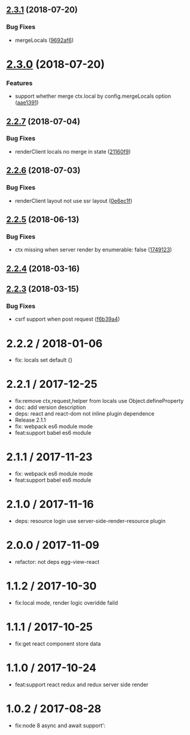 <a name="2.3.1"></a>
## [2.3.1](https://github.com/hubcarl/egg-view-react-ssr/compare/2.3.0...2.3.1) (2018-07-20)


### Bug Fixes

* mergeLocals ([9692af6](https://github.com/hubcarl/egg-view-react-ssr/commit/9692af6))



<a name="2.3.0"></a>
# [2.3.0](https://github.com/hubcarl/egg-view-react-ssr/compare/2.2.7...2.3.0) (2018-07-20)


### Features

* support whether merge ctx.local by config.mergeLocals option ([aae1391](https://github.com/hubcarl/egg-view-react-ssr/commit/aae1391))



<a name="2.2.7"></a>
## [2.2.7](https://github.com/hubcarl/egg-view-react-ssr/compare/2.2.6...2.2.7) (2018-07-04)


### Bug Fixes

* renderClient locals no merge in state ([21160f9](https://github.com/hubcarl/egg-view-react-ssr/commit/21160f9))



<a name="2.2.6"></a>
## [2.2.6](https://github.com/hubcarl/egg-view-react-ssr/compare/2.2.5...2.2.6) (2018-07-03)


### Bug Fixes

* renderClient layout not use ssr layout ([0e6ec1f](https://github.com/hubcarl/egg-view-react-ssr/commit/0e6ec1f))



<a name="2.2.5"></a>
## [2.2.5](https://github.com/hubcarl/egg-view-react-ssr/compare/2.2.4...2.2.5) (2018-06-13)


### Bug Fixes

* ctx missing when server render by enumerable: false ([1749123](https://github.com/hubcarl/egg-view-react-ssr/commit/1749123))



<a name="2.2.4"></a>
## [2.2.4](https://github.com/hubcarl/egg-view-react-ssr/compare/2.2.3...2.2.4) (2018-03-16)



<a name="2.2.3"></a>
## [2.2.3](https://github.com/hubcarl/egg-view-react-ssr/compare/2.2.2...2.2.3) (2018-03-15)


### Bug Fixes

* csrf support when post request ([f6b39a4](https://github.com/hubcarl/egg-view-react-ssr/commit/f6b39a4))



2.2.2 / 2018-01-06
==================

  * fix: locals set default {}

2.2.1 / 2017-12-25
==================

  * fix:remove ctx,request,helper from locals use Object.defineProperty
  * doc: add version description
  * deps: react and react-dom not inline plugin dependence
  * Release 2.1.1
  * fix: webpack es6 module mode
  * feat:support babel es6 module

2.1.1 / 2017-11-23
==================

  * fix: webpack es6 module mode
  * feat:support babel es6 module

2.1.0 / 2017-11-16
==================

  * deps: resource login use server-side-render-resource plugin

2.0.0 / 2017-11-09
==================

  * refactor: not deps egg-view-react

1.1.2 / 2017-10-30
==================

  * fix:local mode, render logic overidde faild

1.1.1 / 2017-10-25
==================

  * fix:get react component store data

1.1.0 / 2017-10-24
==================

  * feat:support react redux and redux server side render

1.0.2 / 2017-08-28
==================

  * fix:node 8 async and await support':
